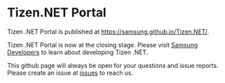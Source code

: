 # Tizen.NET Portal
Tizen .NET Portal is published at https://samsung.github.io/Tizen.NET/.

Tizen .NET Portal is now at the closing stage. Please visit [Samsung Developers](https://developer.samsung.com/tizen) to learn about developing Tizen .NET.

This github page will always be open for your questions and issue reports.
Please create an issue at [issues](https://github.com/samsung/Tizen.NET/issues) to reach us.